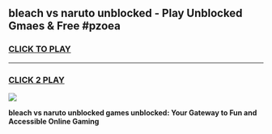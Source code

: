 
## bleach vs naruto unblocked - Play Unblocked Gmaes & Free #pzoea
<h3>
<a href="https://news.freeplayer.one?title=bleach_vs_naruto_unblocked&ref=03M">CLICK TO PLAY</a></h3>
<hr>

<h3>
<a href="https://news.freeplayer.one?title=bleach_vs_naruto_unblocked&ref=03M">CLICK 2 PLAY</a>
  
</h3>

<a href="https://news.freeplayer.one?title=bleach_vs_naruto_unblocked&ref=03M"><img src="https://clearcache.store/games.png"></a>


**bleach vs naruto unblocked games unblocked: Your Gateway to Fun and Accessible Online Gaming**
